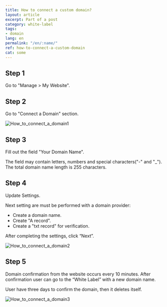 ```yaml
---
title: How to connect a custom domain?
layout: article
excerpt: Part of a post
category: white-label
tags:
- domain
lang: en
permalink: "/en/:name/"
ref: how-to-connect-a-custom-domain
cat: some
---
```


## **Step 1**

Go to "Manage > My Website".

## **Step 2**

Go to "Connect a Domain" section.

![How_to_connect_a_domain1](/assets/images/how_to_connect_a_domain1.png)

## **Step 3**

Fill out the field "Your Domain Name".

The field may contain letters, numbers and special characters("-" and "_"). The total domain name length is 255 characters.

## **Step 4**

Update Settings.

Next setting are must be performed with a domain provider:
- Create a domain name.
- Create "A record".
- Create a "txt record" for verification.

After completing the settings, click “Next”.

![How_to_connect_a_domain2](/assets/images/how_to_connect_a_domain2.png)

## **Step 5**

Domain confirmation from the website occurs every 10 minutes. After confirmation user can go to the “White Label” with a new domain name.

User have three days to confirm the domain, then it deletes itself.

![How_to_connect_a_domain3](/assets/images/how_to_connect_a_domain3.png)
